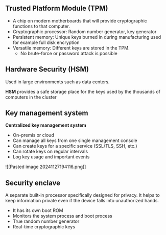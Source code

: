 ## Trusted Platform Module (TPM)

- A chip on modern motherboards that will provide cryptographic functions to that computer.
- Cryptographic processor: Random number generator, key generator
- Persistent memory: Unique keys burned in during manufacturing used for example full disk encryption
- Versatile memory: Different keys are stored in the TPM.
	- No brute-force or password attack is possible

## Hardware Security (HSM)

Used in large environments such as data centers.

**HSM** provides a safe storage place for the keys used by the thousands of computers in the cluster

## Key management system

**Centralized key management system**
- On-premis or cloud
- Can manage all keys from one single management console
- Can create keys for a specific service (SSL/TLS, SSH, etc.)
- Can rotate keys on regular intervals
- Log key usage and important events

![[Pasted image 20241127194116.png]]

## Security enclave

A separate built-in processor specifically designed for privacy.
It helps to keep information private even if the device falls into unauthorized hands.
- It has its own boot ROM
- Monitors the system process and boot process
- True random number generator
- Real-time cryptographic keys
